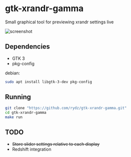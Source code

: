 # gtk-xrandr-gamma
Small graphical tool for previewing xrandr settings live

![screenshot](https://i.imgur.com/Hq97f6S.png)

## Dependencies
- GTK 3
- pkg-config

debian:
```bash
sudo apt install libgtk-3-dev pkg-config
```

## Running

```bash
git clone "https://github.com/rydz/gtk-xrandr-gamma.git"
cd gtk-xrandr-gamma
make run
```

## TODO
- ~~Store slider settings relative to each display~~
- Redshift integration
